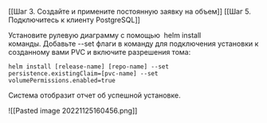
[[Шаг 3. Создайте и примените постоянную заявку на объем]]      [[Шаг 5. Подключитесь к клиенту PostgreSQL]]

Установите рулевую диаграмму с помощью  helm install команды. Добавьте --set флаги в команду для подключения установки к созданному вами PVC и включите разрешения тома:

```
helm install [release-name] [repo-name] --set persistence.existingClaim=[pvc-name] --set volumePermissions.enabled=true
```

Система отобразит отчет об успешной установке.

![[Pasted image 20221125160456.png]]


